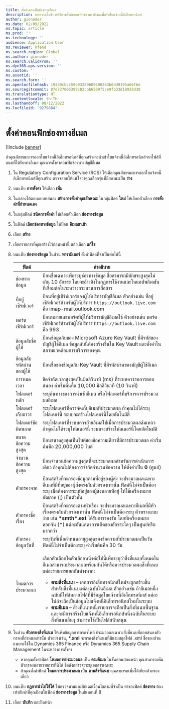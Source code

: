 ```yaml
---
title: ตั้งค่าคอนฟิกช่องทางอีเมล
description: บทความนี้อธิบายวิธีการตั้งค่าคอนฟิกช่องทางอีเมลเพื่อรับใบแจ้งหนี้อิเล็กทรอนิกส์
author: gionoder
ms.date: 02/09/2022
ms.topic: article
ms.prod: ''
ms.technology: ''
audience: Application User
ms.reviewer: kfend
ms.search.region: Global
ms.author: gionoder
ms.search.validFrom: ''
ms.dyn365.ops.version: ''
ms.custom: ''
ms.assetid: ''
ms.search.form: ''
ms.openlocfilehash: 19339cbcc59e93289609690363b0dd9195a66f6e
ms.sourcegitcommit: 87e727005399c82cbb6509f5ce9fb33d18928d30
ms.translationtype: HT
ms.contentlocale: th-TH
ms.lasthandoff: 08/12/2022
ms.locfileid: "9279884"
---
```

# <a name="configure-an-email-channel"></a>ตั้งค่าคอนฟิกช่องทางอีเมล

[!include [banner](../includes/banner.md)]

ถ้าคุณลักษณะการออกใบแจ้งหนี้อิเล็กทรอนิกส์ที่คุณสร้างจะนําเข้าใบแจ้งหนี้อิเล็กทรอนิกส์จากไฟล์ที่แนบที่ได้รับทางอีเมล คุณควรตั้งค่าคอนฟิกช่องทางบัญชีอีเมล

1. ใน Regulatory Configuration Service (RCS) ให้เลือกคุณลักษณะการออกใบแจ้งหนี้อิเล็กทรอนิกส์ที่คุณสร้าง ตรวจสอบให้แน่ใจว่าคุณเลือกรุ่นที่มีสถานะเป็น **ร่าง**
2. บนแท็บ **การตั้งค่า** ให้เลือก **เพิ่ม**
3. ในกล่องโต้ตอบแบบหล่นลง **สร้างการตั้งค่าคุณลักษณะ** ในกลุ่มฟิลด์ **ใหม่** ให้เลือกตัวเลือก **การตั้งค่าที่กำหนดเอง**
4. ในกลุ่มฟิลด์ **ชนิดการตั้งค่า** ให้เลือกตัวเลือก **ช่องทางข้อมูล**
5. ในฟิลด์ **เลือกช่องทางข้อมูล** ให้ป้อน **อีเมลขาเข้า**
6. เลือก **สร้าง**
7. เลือกรายการที่คุณสร้างไว้ก่อนหน้านี้ แล้วเลือก **แก้ไข**
8. บนแท็บ **ช่องทางข้อมูล** ในส่วน **พารามิเตอร์** ตั้งค่าฟิลด์ที่จำเป็นต่อไปนี้

    | ฟิลด์                | คำอธิบาย |
    |----------------------|-------------|
    | ช่องทางข้อมูล         | ป้อนชื่อเฉพาะเพื่อระบุช่องทางข้อมูล ชื่อสามารถมีอักขระสูงสุดไม่เกิน 10 อักขระ โดยจะอ้างอิงในกฎการใช้งานและในแอปพลิเคชันที่เชื่อมต่อในระหว่างกระบวนการสื่อสาร |
    | ที่อยู่เซิร์ฟเวอร์       | ป้อนที่อยู่เซิร์ฟเวอร์ของผู้ให้บริการบัญชีอีเมล ตัวอย่างเช่น ที่อยู่เซิร์ฟเวอร์สำหรับผู้ให้บริการ `https://outlook.live.com` คือ imap-mail.outlook.com |
    | พอร์ตเซิร์ฟเวอร์          | ป้อนหมายเลขพอร์ตที่ผู้ให้บริการบัญชีอีเมลใช้ ตัวอย่างเช่น พอร์ตเซิร์ฟเวอร์สำหรับผู้ให้บริการ `https://outlook.live.com` คือ 993 |
    | ข้อมูลลับชื่อผู้ใช้     | ป้อนข้อมูลลับของ Microsoft Azure Key Vault ที่มีรหัสของบัญชีผู้ใช้อีเมล ข้อมูลลับนี้ต้องสร้างขึ้นใน Key Vault และตั้งค่าในสภาพแวดล้อมการบริการของคุณ |
    | ข้อมูลลับรหัสผ่านของผู้ใช้ | ป้อนชื่อของข้อมูลลับ Key Vault ที่มีรหัสผ่านของบัญชีผู้ใช้อีเมล |
    | การหมดเวลา              | ขีดจํากัดเวลาสูงสุดเป็นมิลลิวินาที (ms) ที่ระบบควรรอการตอบสนอง ค่าเริ่มต้นคือ 10,000 มิลลิวินาที (10 วินาที) |
    | โฟลเดอร์หลัก          | ระบุต้นทางของการนําเข้าอีเมล หรือโฟลเดอร์ที่บริการควรประมวลผลอีเมล |
    | โฟลเดอร์เก็บถาวร       | ระบุโฟลเดอร์ที่ควรจัดเก็บอีเมลที่ประมวลผล ถ้าคุณไม่ได้ระบุโฟลเดอร์นี้ ระบบจะสร้างโฟลเดอร์นี้โดยอัตโนมัติ |
    | โฟลเดอร์ข้อผิดพลาด         | ระบุโฟลเดอร์ที่ระบบควรย้ายอีเมลไปเมื่อการประมวลผลล้มเหลว ถ้าคุณไม่ได้ระบุโฟลเดอร์นี้ ระบบจะสร้างโฟลเดอร์นี้โดยอัตโนมัติ |
    | ขนาดข้อความสูงสุด     | ป้อนขนาดสูงสุดเป็นไบต์ของข้อความเดียวที่มีการประมวลผล ค่าเริ่มต้นคือ 20,000,000 ไบต์ |
    | จำนวนข้อความสูงสุด   | ป้อนจำนวนข้อความสูงสุดที่จะประมวลผลสำหรับการดำเนินการเดียว ถ้าคุณไม่ต้องการจํากัดจํานวนข้อความ ให้ตั้งค่าเป็น **0** (ศูนย์) |
    | ตัวกรองจาก          | ป้อนสตริงที่จะกรองข้อมูลตามที่อยู่ของผู้ส่ง จะประมวลผลเฉพาะอีเมลที่มีที่อยู่ของผู้ส่งตรงกับตัวกรองเท่านั้น ฟิลด์นี้ไม่จำเป็นต้องระบุ  เมื่อต้องการระบุที่อยู่ของผู้ส่งหลายที่อยู่ ให้ใช้เครื่องหมายอัฒภาค (;) เป็นตัวคั่น |
    | ตัวกรองชื่อเรื่อง       | ป้อนสตริงที่จะกรองตามหัวเรื่อง จะประมวลผลเฉพาะอีเมลที่มีหัวเรื่องตรงกับตัวกรองเท่านั้น ฟิลด์นี้ไม่จำเป็นต้องระบุ  ตัวพรางแบบง่าย เช่น **\*smth\*.ext** ได้รับการรองรับ โดยที่เครื่องหมายดอกจัน (\*) แต่ละอันแสดงการเกิดของอักขระใดๆ เป็นศูนย์หรือมากกว่า |
    | ตัวกรองข้อมูลวันที่          | ระบุวันที่เพื่อกําหนดอายุสูงสุดของข้อความที่ประมวลผลเป็นวัน ฟิลด์นี้ไม่จำเป็นต้องระบุ  ค่าเริ่มต้นคือ 30 วัน |
    | โหมดการประมวลผล      | <p>เลือกตัวเลือกใดตัวเลือกหนึ่งต่อไปนี้เพื่อระบุว่าสิ่งที่แนบทั้งหมดในอีเมลสามารถประมวลผลพร้อมกันได้หรือควรประมวลผลสิ่งที่แนบแต่ละรายการแยกกันต่างหาก:</p><ul><li><b>ตามสิ่งที่แนบ</b> – เอกสารอิเล็กทรอนิกส์ใหม่จะถูกสร้างขึ้นสำหรับสิ่งที่แนบแต่ละฉบับในอีเมล ตัวอย่างเช่น ถ้าอีเมลหนึ่งฉบับมีไฟล์หลายไฟล์ที่มีข้อมูลใบแจ้งหนี้อิเล็กทรอนิกส์ แต่ละไฟล์จะถือเป็นข้อมูลใบแจ้งหนี้อิเล็กทรอนิกส์ใหม่ในระบบ</li><li><b>ตามอีเมล</b> – สิ่างที่แนบหนึ่งรายการจะถือเป็นสิ่งที่แนบพื้นฐาน และจะมีการสร้างใบแจ้งหนี้อิเล็กทรอนิกส์หนึ่งฉบับในระบบ สิ่งที่แนบอื่นๆ สามารถใช้เป็นไฟล์สนับสนุน</li></ul> |

9. ในส่วน **ตัวกรองสิ่งที่แนบ** ให้เพิ่มข้อมูลการกรองไฟล์ ประมวลผลเฉพาะสิ่งที่แนบที่ตอบสนองตัวกรองที่กําหนดเท่านั้น ตัวอย่างเช่น, **\*.xml** จะกรองสิ่งที่แนบที่มีนามสกุลไฟล์ .xml ชื่อของส่วนแนบจะใช้ใน Dynamics 365 Finance หรือ Dynamics 365 Supply Chain Management ในระหว่างการตั้งค่า

    - หากคุณตั้งค่าฟิลด์ **โหมดการประมวลผล** เป็น **ตามอีเมล** ในขั้นตอนก่อนหน้า คุณสามารถเพิ่มตัวกรองหลายรายการที่นี่ได้ ชื่อดังกล่าวจะระบุเอกสารเฉพาะ
    - ถ้าคุณตั้งค่าฟิลด์ **โหมดการประมวลผล** เป็น **ตามสิ่งที่แนบ** คุณสามารถเพิ่มได้เพียงตัวกรองเดียว

10. บนแท็บ **กฎการนำไปใช้ได้** ให้ตรวจทานและอัปเดตเงื่อนไขตามที่จำเป็น ค่าของฟิลด์ **ช่องทาง** ต้องเท่ากับค่าที่คุณป้อนในฟิลด์ **ช่องทางข้อมูล** ในขั้นตอนที่ 8
11. เลือก **บันทึก** และปิดหน้า
